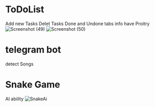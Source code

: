 # ToDoList
Add new Tasks
Delet Tasks
Done and Undone tabs
info
have Proitry
![Screenshot (49)](https://github.com/ArashPamazari/20-ToDoList/assets/87909442/2c0feb01-8896-4e41-ac76-5f0994f799eb)
![Screenshot (50)](https://github.com/ArashPamazari/20-ToDoList/assets/87909442/534979f8-4dee-47d5-bc1e-d0de626ef0dc)


# telegram bot
detect Songs
# Snake Game
AI ability
![SnakeAi](https://github.com/ArashPamazari/20-ToDoList/assets/87909442/e3161efc-3cd6-4c2c-a592-6c9d46e78eb0)
